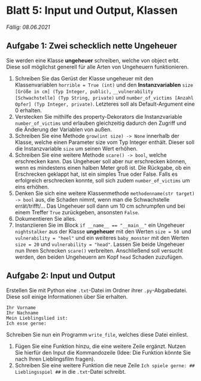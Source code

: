 # Blatt 5: Input und Output, Klassen

*Fällig: 08.06.2021*

## Aufgabe 1: Zwei schecklich nette Ungeheuer
Sie werden eine Klasse <b>ungeheuer</b> schreiben, welche von object erbt. Diese soll möglichst generell für alle Arten von Ungeheuern funktionieren. 
1. Schreiben Sie das Gerüst der Klasse ungeheuer mit den Klassenvariablen `horrible = True (int)` und den **Instanzvariablen** `size [Größe in cm] (Typ Integer, public),` `__vulnerability [Schwachstelle] (Typ String, private)` und `number_of_victims [Anzahl Opfer] (Typ Integer, private)`. Letzteres soll als Default-Argument eine 0 erhalten.
2. Verstecken Sie mithilfe des property-Dekorators die Instanzvariable `number_of_victims` und erlauben gleichzeitig dadurch den Zugriff und die Änderung der Variablen von außen.
3.  Schreiben Sie eine Methode `grow(int size) -> None` innerhalb der Klasse, welche einen Parameter size vom Typ Integer enthält. Dieser soll die Instanzvariable `size` um seinen Wert erhöhen.
4.  Schreiben Sie eine weitere Methode `scare() -> bool`, welche erschrecken kann. Das Ungeheuer soll aber nur erschrecken können, wenn es mindestens einen halben Meter groß ist. Die Rückgabe, ob ein Erschrecken geklappt hat, ist ein simples True oder False. Falls es erfolgreich erschrecken konnte, soll sich zudem `number_of_victims` um eins erhöhen.
5.  Denken Sie sich eine weitere Klassenmethode `methodenname(str target) -> bool` aus, die Schaden nimmt, wenn man die Schwachstelle errät/trifft/... Das Ungeheuer soll dann um 10 cm schrumpfen und bei einem Treffer `True` zurückgeben, ansonsten `False`.
6.  Dokumentieren Sie alles.
7. Instanziieren Sie im Block `if __name__ == "__main__"` ein Ungeheuer `nightstalker` aus der Klasse <b>ungeheuer</b> mit den Werten `size = 50 `und `vulnerability = "heel"` und ein weiteres `baby_monster` mit den Werten `size = 20` und `vulnerability = "head"`. Lassen Sie beide Ungeheuer nun Ihren Schrecken `scare()` verbreiten. Anschließend soll versucht werden, den beiden Ungeheuern am Kopf `head` Schaden zuzufügen.

## Aufgabe 2: Input und Output 
Erstellen Sie mit Python eine `.txt`-Datei im Ordner ihrer `.py`-Abgabedatei. Diese soll einige Informationen über Sie erhalten. 
```
Ihr Vorname
Ihr Nachname
Mein Lieblingslied ist:
Ich esse gerne:
```
Schreiben Sie nun ein Programm `write_file`, welches diese Datei einliest. 
1. Fügen Sie eine Funktion hinzu, die eine weitere Zeile ergänzt. Nutzen Sie hierfür den Input die Kommandozeile (Idee: Die Funktion könnte Sie nach Ihren Lieblingsfilm fragen).
2. Schreiben Sie eine weitere Funktion die neue Zeile `Ich spiele gerne: ## Lieblingsspiel ##` in die `.txt`-Datei schreibt. 